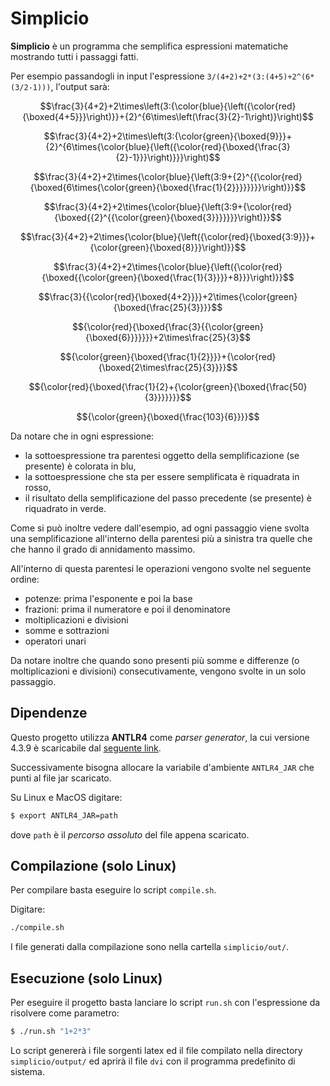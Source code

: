 # Simplicio

**Simplicio** è un programma che semplifica espressioni matematiche mostrando tutti i passaggi fatti.

Per esempio passandogli in input l'espressione `3/(4+2)+2*(3:(4+5)+2^(6*(3/2-1)))`, l'output sarà:

<!-- <p align=center>
    <img src="img/example.png" width=250>
</p> -->

$$\frac{3}{4+2}+2\times\left(3:{\color{blue}{\left({\color{red}{\boxed{4+5}}}\right)}}+{2}^{6\times\left(\frac{3}{2}-1\right)}\right)$$

$$\frac{3}{4+2}+2\times\left(3:{\color{green}{\boxed{9}}}+{2}^{6\times{\color{blue}{\left({\color{red}{\boxed{\frac{3}{2}-1}}}\right)}}}\right)$$

$$\frac{3}{4+2}+2\times{\color{blue}{\left(3:9+{2}^{{\color{red}{\boxed{6\times{\color{green}{\boxed{\frac{1}{2}}}}}}}}\right)}}$$

$$\frac{3}{4+2}+2\times{\color{blue}{\left(3:9+{\color{red}{\boxed{{2}^{{\color{green}{\boxed{3}}}}}}}\right)}}$$

$$\frac{3}{4+2}+2\times{\color{blue}{\left({\color{red}{\boxed{3:9}}}+{\color{green}{\boxed{8}}}\right)}}$$

$$\frac{3}{4+2}+2\times{\color{blue}{\left({\color{red}{\boxed{{\color{green}{\boxed{\frac{1}{3}}}}+8}}}\right)}}$$

$$\frac{3}{{\color{red}{\boxed{4+2}}}}+2\times{\color{green}{\boxed{\frac{25}{3}}}}$$

$${\color{red}{\boxed{\frac{3}{{\color{green}{\boxed{6}}}}}}}+2\times\frac{25}{3}$$

$${\color{green}{\boxed{\frac{1}{2}}}}+{\color{red}{\boxed{2\times\frac{25}{3}}}}$$

$${\color{red}{\boxed{\frac{1}{2}+{\color{green}{\boxed{\frac{50}{3}}}}}}}$$

$${\color{green}{\boxed{\frac{103}{6}}}}$$

Da notare che in ogni espressione:
- la sottoespressione tra parentesi oggetto della semplificazione (se presente) è colorata in blu,
- la sottoespressione che sta per essere semplificata è riquadrata in rosso,
- il risultato della semplificazione del passo precedente (se presente) è riquadrato in verde.

Come si può inoltre vedere dall'esempio, ad ogni passaggio viene svolta una semplificazione all'interno della parentesi più a sinistra tra quelle che che hanno il grado di annidamento massimo.

All'interno di questa parentesi le operazioni vengono svolte nel seguente ordine:
- potenze: prima l'esponente e poi la base
- frazioni: prima il numeratore e poi il denominatore
- moltiplicazioni e divisioni
- somme e sottrazioni
- operatori unari

Da notare inoltre che quando sono presenti più somme e differenze (o moltiplicazioni e divisioni) consecutivamente, vengono svolte in un solo passaggio.

## Dipendenze

Questo progetto utilizza **ANTLR4** come *parser generator*, la cui versione 4.3.9 è scaricabile dal [seguente link](https://www.antlr.org/download/antlr-4.9.3-complete.jar).

Successivamente bisogna allocare la variabile d'ambiente `ANTLR4_JAR` che punti al file jar scaricato.

Su Linux e MacOS digitare:
```bash
$ export ANTLR4_JAR=path
```
dove `path` è il *percorso assoluto* del file appena scaricato.

## Compilazione (solo Linux)

Per compilare basta eseguire lo script `compile.sh`.

Digitare:
```bash
./compile.sh
```

I file generati dalla compilazione sono nella cartella `simplicio/out/`.

## Esecuzione (solo Linux)

Per eseguire il progetto basta lanciare lo script `run.sh` con l'espressione da risolvere come parametro:
```bash
$ ./run.sh "1+2*3"
```

Lo script genererà i file sorgenti latex ed il file compilato nella directory `simplicio/output/` ed aprirà il file `dvi` con il programma predefinito di sistema.
